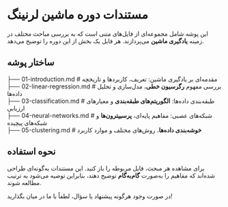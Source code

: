 # مستندات دوره ماشین لرنینگ

این پوشه شامل مجموعه‌ای از فایل‌های متنی است که به بررسی مباحث مختلف در زمینه **یادگیری ماشین** می‌پردازند. هر فایل یک بخش از این دوره را توضیح می‌دهد.

## ساختار پوشه

├── 01-introduction.md          # مقدمه‌ای بر یادگیری ماشین: تعریف، کاربردها و تاریخچه  
├── 02-linear-regression.md      # بررسی مفهوم **رگرسیون خطی**، مدل‌سازی و تحلیل داده‌ها  
├── 03-classification.md        # طبقه‌بندی داده‌ها: **الگوریتم‌های طبقه‌بندی** و معیارهای ارزیابی  
├── 04-neural-networks.md       # شبکه‌های عصبی: مفاهیم پایه‌ای، **پرسیپترون‌ها** و شبکه‌های پیچیده  
├── 05-clustering.md            # **خوشه‌بندی داده‌ها**، روش‌های مختلف و موارد کاربرد  

## نحوه استفاده

برای مشاهده هر مبحث، فایل مربوطه را باز کنید. این مستندات به‌گونه‌ای طراحی شده‌اند که مفاهیم را به‌صورت **گام‌به‌گام** توضیح دهند، بنابراین توصیه می‌شود به ترتیب مطالعه شوند.

در صورت وجود هرگونه پیشنهاد یا سؤال، لطفاً با ما در میان بگذارید!
